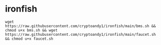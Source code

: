 # ironfish
`wget https://raw.githubusercontent.com/cryptoandy1/ironfish/main/bms.sh && chmod u+x bms.sh && wget https://raw.githubusercontent.com/cryptoandy1/ironfish/main/faucet.sh && chmod u+x faucet.sh`
